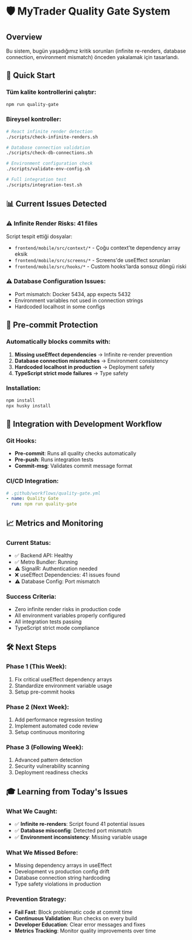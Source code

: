 # 🛡️ MyTrader Quality Gate System

## Overview
Bu sistem, bugün yaşadığımız kritik sorunları (infinite re-renders, database connection, environment mismatch) önceden yakalamak için tasarlandı.

## 🚀 Quick Start

### Tüm kalite kontrollerini çalıştır:
```bash
npm run quality-gate
```

### Bireysel kontroller:
```bash
# React infinite render detection
./scripts/check-infinite-renders.sh

# Database connection validation
./scripts/check-db-connections.sh

# Environment configuration check
./scripts/validate-env-config.sh

# Full integration test
./scripts/integration-test.sh
```

## 📊 Current Issues Detected

### ⚠️ Infinite Render Risks: **41 files**
Script tespit ettiği dosyalar:
- `frontend/mobile/src/context/*` - Çoğu context'te dependency array eksik
- `frontend/mobile/src/screens/*` - Screens'de useEffect sorunları
- `frontend/mobile/src/hooks/*` - Custom hooks'larda sonsuz döngü riski

### ⚠️ Database Configuration Issues:
- Port mismatch: Docker 5434, app expects 5432
- Environment variables not used in connection strings
- Hardcoded localhost in some configs

## 🎯 Pre-commit Protection

### Automatically blocks commits with:
1. **Missing useEffect dependencies** → Infinite re-render prevention
2. **Database connection mismatches** → Environment consistency
3. **Hardcoded localhost in production** → Deployment safety
4. **TypeScript strict mode failures** → Type safety

### Installation:
```bash
npm install
npx husky install
```

## 🔧 Integration with Development Workflow

### Git Hooks:
- **Pre-commit**: Runs all quality checks automatically
- **Pre-push**: Runs integration tests
- **Commit-msg**: Validates commit message format

### CI/CD Integration:
```yaml
# .github/workflows/quality-gate.yml
- name: Quality Gate
  run: npm run quality-gate
```

## 📈 Metrics and Monitoring

### Current Status:
- ✅ Backend API: Healthy
- ✅ Metro Bundler: Running
- ⚠️ SignalR: Authentication needed
- ❌ useEffect Dependencies: 41 issues found
- ⚠️ Database Config: Port mismatch

### Success Criteria:
- Zero infinite render risks in production code
- All environment variables properly configured
- All integration tests passing
- TypeScript strict mode compliance

## 🛠️ Next Steps

### Phase 1 (This Week):
1. Fix critical useEffect dependency arrays
2. Standardize environment variable usage
3. Setup pre-commit hooks

### Phase 2 (Next Week):
1. Add performance regression testing
2. Implement automated code review
3. Setup continuous monitoring

### Phase 3 (Following Week):
1. Advanced pattern detection
2. Security vulnerability scanning
3. Deployment readiness checks

## 🎓 Learning from Today's Issues

### What We Caught:
- ✅ **Infinite re-renders**: Script found 41 potential issues
- ✅ **Database misconfig**: Detected port mismatch
- ✅ **Environment inconsistency**: Missing variable usage

### What We Missed Before:
- Missing dependency arrays in useEffect
- Development vs production config drift
- Database connection string hardcoding
- Type safety violations in production

### Prevention Strategy:
- **Fail Fast**: Block problematic code at commit time
- **Continuous Validation**: Run checks on every build
- **Developer Education**: Clear error messages and fixes
- **Metrics Tracking**: Monitor quality improvements over time